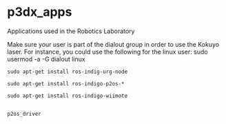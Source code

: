 # p3dx_apps
Applications used in the Robotics Laboratory

Make sure your user is part of the dialout group in order to use the Kokuyo laser. For instance, you could use the following for the linux user:
    sudo usermod -a -G dialout linux

    
    
    sudo apt-get install ros-indig-urg-node
    
    sudo apt-get install ros-indigo-p2os-*
    
    sudo apt-get install ros-indigo-wiimote
    
    
    p2os_driver